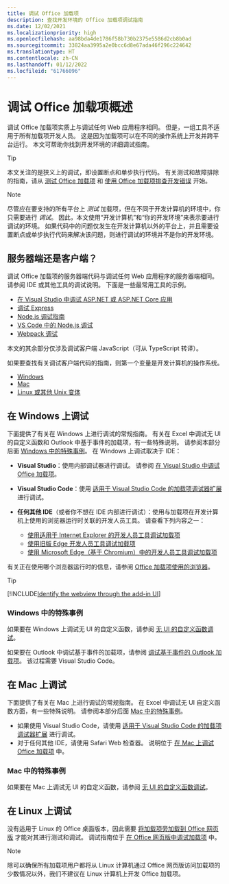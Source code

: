```yaml
---
title: 调试 Office 加载项
description: 查找开发环境的 Office 加载项调试指南
ms.date: 12/02/2021
ms.localizationpriority: high
ms.openlocfilehash: aa98bda4de1786f58b730b2375e5586d2cb8b0ad
ms.sourcegitcommit: 33824aa3995a2e0bcc6d8e67ada46f296c224642
ms.translationtype: HT
ms.contentlocale: zh-CN
ms.lasthandoff: 01/12/2022
ms.locfileid: "61766096"
---
```

# <a name="overview-of-debugging-office-add-ins"></a>调试 Office 加载项概述

调试 Office 加载项实质上与调试任何 Web 应用程序相同。 但是，一组工具不适用于所有加载项开发人员。 这是因为加载项可以在不同的操作系统上开发并跨平台运行。 本文可帮助你找到开发环境的详细调试指南。

> [!TIP]
> 本文关注的是狭义上的调试，即设置断点和单步执行代码。 有关测试和故障排除的指南，请从 [测试 Office 加载项](test-debug-office-add-ins.md) 和 [使用 Office 加载项排查开发错误](troubleshoot-development-errors.md) 开始。

> [!NOTE]
> 尽管应在要支持的所有平台上 *测试* 加载项，但在不同于开发计算机的环境中，你只需要进行 *调试*。 因此，本文使用“开发计算机”和“你的开发环境”来表示要进行调试的环境。 如果代码中的问题仅发生在开发计算机以外的平台上，并且需要设置断点或单步执行代码来解决该问题，则进行调试的环境并不是你的开发环境。

## <a name="server-side-or-client-side"></a>服务器端还是客户端？

调试 Office 加载项的服务器端代码与调试任何 Web 应用程序的服务器端相同。 请参阅 IDE 或其他工具的调试说明。 下面是一些最常用工具的示例。

- [在 Visual Studio 中调试 ASP.NET 或 ASP.NET Core 应用](/visualstudio/debugger/how-to-enable-debugging-for-aspnet-applications)
- [调试 Express](https://expressjs.com/en/guide/debugging.html)
- [Node.js 调试指南](https://nodejs.org/en/docs/guides/debugging-getting-started/)
- [VS Code 中的 Node.js 调试](https://code.visualstudio.com/docs/nodejs/nodejs-debugging)
- [Webpack 调试](https://webpack.js.org/contribute/debugging/)

本文的其余部分仅涉及调试客户端 JavaScript（可从 TypeScript 转译）。

如果要查找有关调试客户端代码的指南，则第一个变量是开发计算机的操作系统。

- [Windows](#debug-on-windows)
- [Mac](#debug-on-mac)
- [Linux 或其他 Unix 变体](#debug-on-linux)

## <a name="debug-on-windows"></a>在 Windows 上调试

下面提供了有关在 Windows 上进行调试的常规指南。 有关在 Excel 中调试无 UI 的自定义函数和 Outlook 中基于事件的加载项，有一些特殊说明。 请参阅本部分后面 [Windows 中的特殊事例](#special-cases-in-windows)。 在 Windows 上调试取决于 IDE：

- **Visual Studio**：使用内部调试器进行调试。 请参阅 [在 Visual Studio 中调试 Office 加载项](../develop/debug-office-add-ins-in-visual-studio.md)。
- **Visual Studio Code**：使用 [适用于 Visual Studio Code 的加载项调试器扩展](debug-with-vs-extension.md) 进行调试。
- **任何其他 IDE**（或者你不想在 IDE 内部进行调试）：使用与加载项在开发计算机上使用的浏览器运行时关联的开发人员工具。 请查看下列内容之一：

    - [使用适用于 Internet Explorer 的开发人员工具调试加载项](debug-add-ins-using-f12-tools-ie.md)
    - [使用旧版 Edge 开发人员工具调试加载项](debug-add-ins-using-devtools-edge-legacy.md)
    - [使用 Microsoft Edge（基于 Chromium）中的开发人员工具调试加载项](debug-add-ins-using-devtools-edge-chromium.md)

有关正在使用哪个浏览器运行时的信息，请参阅 [Office 加载项使用的浏览器](../concepts/browsers-used-by-office-web-add-ins.md)。

> [!TIP]
> [!INCLUDE[Identify the webview through the add-in UI](../includes/identify-webview-in-ui.md)]

### <a name="special-cases-in-windows"></a>Windows 中的特殊事例

如果要在 Windows 上调试无 UI 的自定义函数，请参阅 [无 UI 的自定义函数调试](../excel/custom-functions-debugging.md)。

如果要在 Outlook 中调试基于事件的加载项，请参阅 [调试基于事件的 Outlook 加载项](../outlook/debug-autolaunch.md)。 该过程需要 Visual Studio Code。

## <a name="debug-on-mac"></a>在 Mac 上调试

下面提供了有关在 Mac 上进行调试的常规指南。 在 Excel 中调试无 UI 自定义函数方面，有一些特殊说明。 请参阅本部分后面 [Mac 中的特殊事例](#special-cases-in-mac)。

- 如果使用 Visual Studio Code，请使用 [适用于 Visual Studio Code 的加载项调试器扩展](debug-with-vs-extension.md) 进行调试。
- 对于任何其他 IDE，请使用 Safari Web 检查器。 说明位于 [在 Mac 上调试 Office 加载项](debug-office-add-ins-on-ipad-and-mac.md) 中。

### <a name="special-cases-in-mac"></a>Mac 中的特殊事例

如果要在 Mac 上调试无 UI 的自定义函数，请参阅 [无 UI 的自定义函数调试](../excel/custom-functions-debugging.md)。

## <a name="debug-on-linux"></a>在 Linux 上调试

没有适用于 Linux 的 Office 桌面版本，因此需要 [将加载项旁加载到 Office 网页版](sideload-office-add-ins-for-testing.md) 才能对其进行测试和调试。 调试指南位于 [在 Office 网页版中调试加载项](debug-add-ins-in-office-online.md) 中。

> [!NOTE]
> 除可以确保所有加载项用户都将从 Linux 计算机通过 Office 网页版访问加载项的少数情况以外，我们不建议在 Linux 计算机上开发 Office 加载项。
